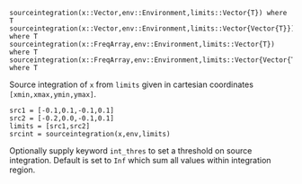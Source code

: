 ```
sourceintegration(x::Vector,env::Environment,limits::Vector{T}) where T
sourceintegration(x::Vector,env::Environment,limits::Vector{Vector{T}}) where T
sourceintegration(x::FreqArray,env::Environment,limits::Vector{T}) where T
sourceintegration(x::FreqArray,env::Environment,limits::Vector{Vector{T}}) where T
```

Source integration of `x` from `limits` given in cartesian coordinates `[xmin,xmax,ymin,ymax]`.

```
src1 = [-0.1,0.1,-0.1,0.1]
src2 = [-0.2,0.0,-0.1,0.1]
limits = [src1,src2]
srcint = sourceintegration(x,env,limits)
```

Optionally supply keyword `int_thres` to set a threshold on source integration. Default is set to `Inf` which sum all values within integration region.
